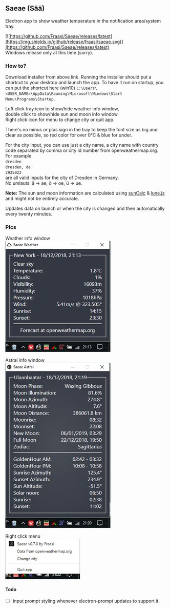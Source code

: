 ## Saeae (Sää)  
Electron app to show weather temperature in the notification area/system tray.  

[![https://github.com/Fraasi/Saeae/releases/latest](https://img.shields.io/github/release/fraasi/saeae.svg)](https://github.com/Fraasi/Saeae/releases/latest)  
Windows release only at this time (sorry).

### How to?  
Download installer from above link. Running the installer should put a shortcut to your desktop and launch the app. To have it run on startup, you can put the shortcut here (win10) `C:\Users\<USER_NAME>\AppData\Roaming\Microsoft\Windows\Start Menu\Programs\Startup`.  

Left click tray icon to show/hide weather info window,  
double click to show/hide sun and moon info window.  
Right click icon for menu to change city or quit app.  

There's no minus or plus sign in the tray to keep the font size as big and clear as possible, so red color for over 0&deg;C & blue for under.

For the city input, you can use just a city name, a city name with country code separated by comma or city id number from openweathermap.org.  
For example  
`dresden`  
`dresden, de`  
`2935022`  
are all valid inputs for the city of Dresden in Germany.  
No umlauts: ä -> ae, ö -> oe, ü -> ue.

**Note:** The sun and moon information are calculated using [sunCalc](https://github.com/mourner/suncalc) & [lune.js](https://github.com/ryanseys/lune) and might not be entirely accurate.  

Updates data on launch or when the city is changed and then automatically every twenty minutes.  

### Pics

Weather info window   
![Tray pic](pics/2018-12-18_2114.png)

Astral info window  
![right click](pics/2018-12-18_2120.png)  

Right click menu  
![right click](pics/2018-12-18_2122.png)  


#### Todo 
* [ ] input prompt styling whenever electron-prompt updates to support it.


<!-- icons from https://www.s-ings.com/typicons/ & material.io/tools/icons-->
